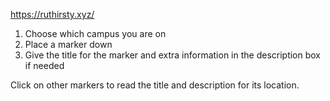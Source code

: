 https://ruthirsty.xyz/

1) Choose which campus you are on
2) Place a marker down
3) Give the title for the marker and extra information in the description box if needed

Click on other markers to read the title and description for its location.
